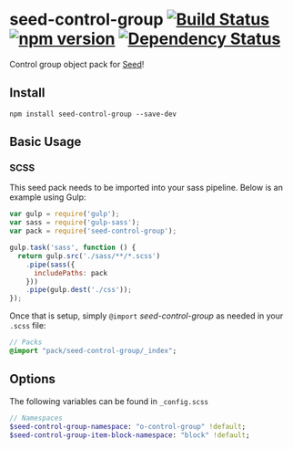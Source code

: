 # seed-control-group [![Build Status](https://travis-ci.org/helpscout/seed-control-group.svg?branch=master)](https://travis-ci.org/helpscout/seed-control-group) [![npm version](https://badge.fury.io/js/seed-control-group.svg)](https://badge.fury.io/js/seed-control-group) [![Dependency Status](https://david-dm.org/helpscout/seed-control-group.svg)](https://david-dm.org/helpscout/seed-control-group)

Control group object pack for [Seed](https://github.com/helpscout/seed)!

## Install
```
npm install seed-control-group --save-dev
```


## Basic Usage

### SCSS
This seed pack needs to be imported into your sass pipeline. Below is an example using Gulp:


```javascript
var gulp = require('gulp');
var sass = require('gulp-sass');
var pack = require('seed-control-group');

gulp.task('sass', function () {
  return gulp.src('./sass/**/*.scss')
    .pipe(sass({
      includePaths: pack
    }))
    .pipe(gulp.dest('./css'));
});
```

Once that is setup, simply `@import` *seed-control-group* as needed in your `.scss` file:

```sass
// Packs
@import "pack/seed-control-group/_index";
```

## Options

The following variables can be found in `_config.scss`

```sass
// Namespaces
$seed-control-group-namespace: "o-control-group" !default;
$seed-control-group-item-block-namespace: "block" !default;
```
